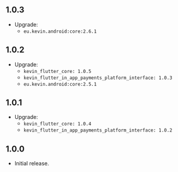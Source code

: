 ## 1.0.3

* Upgrade:
  - `eu.kevin.android:core:2.6.1`

## 1.0.2

* Upgrade:
    - `kevin_flutter_core: 1.0.5`
    - `kevin_flutter_in_app_payments_platform_interface: 1.0.3`
    - `eu.kevin.android:core:2.5.1`

## 1.0.1

* Upgrade:
    - `kevin_flutter_core: 1.0.4`
    - `kevin_flutter_in_app_payments_platform_interface: 1.0.2`

## 1.0.0

* Initial release.